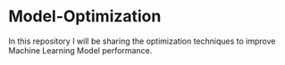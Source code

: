 # Model-Optimization
In this repository I will be sharing the optimization techniques to improve Machine Learning Model performance.
